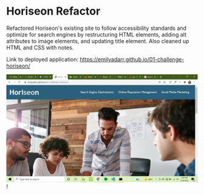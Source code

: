 # Horiseon Refactor

Refactored Horiseon's existing site to follow accessibility standards and optimize for search engines by restructuring HTML elements, adding alt attributes to image elements, and updating title element. Also cleaned up HTML and CSS with notes.

Link to deployed application: https://emilyadarr.github.io/01-challenge-horiseon/

![Screenshot](https://github.com/emilyadarr/01-challenge-horiseon/blob/main/assets/images/Screenshot%20(1).png)!
